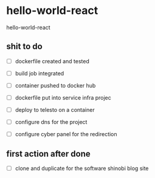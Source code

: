 # hello-world-react
hello-world-react

## shit to do

- [ ] dockerfile created and tested

- [ ] build job integrated

- [ ] container pushed to docker hub

- [ ] dockerfile put into service infra projec

- [ ] deploy to telesto on a container

- [ ] configure dns for the project

- [ ] configure cyber panel for the redirection

## first action after done

- [ ] clone and duplicate for the software shinobi blog site
